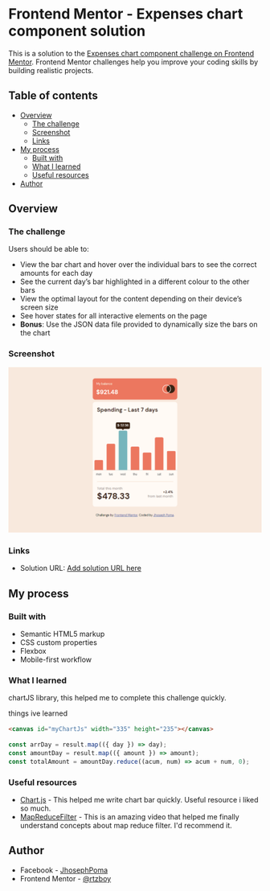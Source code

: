 # Frontend Mentor - Expenses chart component solution

This is a solution to the [Expenses chart component challenge on Frontend Mentor](https://www.frontendmentor.io/challenges/expenses-chart-component-e7yJBUdjwt). Frontend Mentor challenges help you improve your coding skills by building realistic projects.

## Table of contents

- [Overview](#overview)
  - [The challenge](#the-challenge)
  - [Screenshot](#screenshot)
  - [Links](#links)
- [My process](#my-process)
  - [Built with](#built-with)
  - [What I learned](#what-i-learned)
  - [Useful resources](#useful-resources)
- [Author](#author)

## Overview

### The challenge

Users should be able to:

- View the bar chart and hover over the individual bars to see the correct amounts for each day
- See the current day’s bar highlighted in a different colour to the other bars
- View the optimal layout for the content depending on their device’s screen size
- See hover states for all interactive elements on the page
- **Bonus**: Use the JSON data file provided to dynamically size the bars on the chart

### Screenshot

![](./screenshot.png)

### Links

- Solution URL: [Add solution URL here](https://github.com/rtzboy/frontEndMentor01.git)

## My process

### Built with

- Semantic HTML5 markup
- CSS custom properties
- Flexbox
- Mobile-first workflow

### What I learned

chartJS library, this helped me to complete this challenge quickly.

things ive learned

```html
<canvas id="myChartJs" width="335" height="235"></canvas>
```

```js
const arrDay = result.map(({ day }) => day);
const amountDay = result.map(({ amount }) => amount);
const totalAmount = amountDay.reduce((acum, num) => acum + num, 0);
```

### Useful resources

- [Chart.js](https://www.chartjs.org/) - This helped me write chart bar quickly. Useful resource i liked so much.
- [MapReduceFilter](https://youtu.be/tP8JiVUiyDo) - This is an amazing video that helped me finally understand concepts about map reduce filter. I'd recommend it.

## Author

- Facebook - [JhosephPoma](https://www.facebook.com/joseph.22.12/)
- Frontend Mentor - [@rtzboy](https://www.frontendmentor.io/profile/rtzboy)
